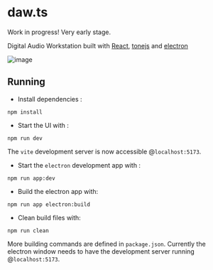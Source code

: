 # daw.ts

Work in progress! Very early stage.

Digital Audio Workstation built with [React](https://react.dev/), [tonejs](https://tonejs.github.io/) and [electron](https://www.electronjs.org/)

![image](https://github.com/user-attachments/assets/8eeb52a0-ed98-4a0c-90b3-da2ab2ef56f5)

## Running

- Install dependencies :

```commandline
npm install
```

- Start the UI with :

```commandline
npm run dev
```

The `vite` development server is now accessible @`localhost:5173`.

- Start the `electron` development app with :

```commandline
npm run app:dev
```

- Build the electron app with:

```commandline
npm run app electron:build
```

- Clean build files with:

```commandline
npm run clean
```

More building commands are defined in `package.json`.
Currently the electron window needs to have the development server running @`localhost:5173`.

